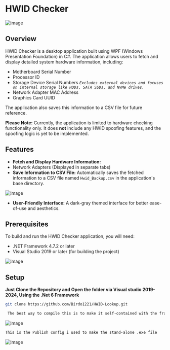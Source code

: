 # HWID Checker

![image](https://github.com/user-attachments/assets/61ac0375-1075-4e40-8a5b-e1452c211086)

## Overview

HWID Checker is a desktop application built using WPF (Windows Presentation Foundation) in C#. The application allows users to fetch and display detailed system hardware information, including:

- Motherboard Serial Number
- Processor ID
- Storage Device Serial Numbers *`Excludes external devices and focuses on internal storage like HDDs, SATA SSDs, and NVMe drives.`*
- Network Adapter MAC Address
- Graphics Card UUID

The application also saves this information to a CSV file for future reference.

**Please Note:** Currently, the application is limited to hardware checking functionality only. It does **not** include any HWID spoofing features, and the spoofing logic is yet to be implemented.

## Features

  - **Fetch and Display Hardware Information:**
  - Network Adapters (Displayed in separate tabs)
  - **Save Information to CSV File:** Automatically saves the fetched information to a CSV file named `Hwid_Backup.csv` in the application's base directory.

![image](https://github.com/user-attachments/assets/29f1e35c-4d34-48cc-b5ce-8a4f692a01e9)

- **User-Friendly Interface:** A dark-gray themed interface for better ease-of-use and aesthetics.

## Prerequisites

To build and run the HWID Checker application, you will need:

- .NET Framework 4.7.2 or later
- Visual Studio 2019 or later (for building the project)

![image](https://github.com/user-attachments/assets/7308fdcd-e296-4281-9ae5-8cf2bde757bf)


## Setup

**Just Clone the Repository and Open the folder via Visual studio 2019-2024, Using the .Net 6 Framework**

   ```bash
   git clone https://github.com/Birdo1221/HWID-Lookup.git
   ```

  ```bash
   The best way to compile this is to make it self-contained with the frameworks for .NET 6 instead of it redirecting download it.  
   ```
![image](https://github.com/user-attachments/assets/8e3ededc-4f39-4244-9814-250ee8b3c17b)

   ```bash
   This is the Publish config i used to make the stand-alone .exe file  
   ```

![image](https://github.com/user-attachments/assets/7a563d2f-744a-459c-94f2-24eab6d3f321)





